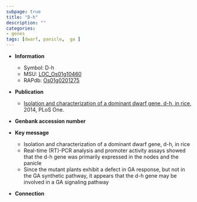 ```yaml
---
subpage: true
title: "D-h"
description: ""
categories:
- genes
tags: [dwarf, panicle,  ga ]
---
```


* **Information**  
    + Symbol: D-h  
    + MSU: [LOC_Os01g10460](http://rice.plantbiology.msu.edu/cgi-bin/ORF_infopage.cgi?orf=LOC_Os01g10460)  
    + RAPdb: [Os01g0201275](http://rapdb.dna.affrc.go.jp/viewer/gbrowse_details/irgsp1?name=Os01g0201275)  

* **Publication**  
    + [Isolation and characterization of a dominant dwarf gene, d-h, in rice](http://www.ncbi.nlm.nih.gov/pubmed?term=Isolation+and+characterization+of+a+dominant+dwarf+gene,+d-h,+in+rice%5BTitle%5D), 2014, PLoS One.

* **Genbank accession number**  

* **Key message**  
    + Isolation and characterization of a dominant dwarf gene, d-h, in rice
    + Real-time (RT)-PCR analysis and promoter activity assays showed that the d-h gene was primarily expressed in the nodes and the panicle
    + Since the mutant plants exhibit a defect in GA response, but not in the GA synthetic pathway, it appears that the d-h gene may be involved in a GA signaling pathway

* **Connection**  



